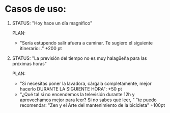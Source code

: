 
# Casos de uso:

1. STATUS: "Hoy hace un día magnífico"

   PLAN: 
     - "Sería estupendo salir afuera a caminar. Te sugiero el siguiente itinerario: <itinerario>." +200 pt

2. STATUS: "La previsión del tiempo no es muy halagüeña para las próximas horas"

   PLAN: 
     - "Si necesitas poner la lavadora, cárgala completamente, mejor hacerlo DURANTE LA SIGUIENTE HORA": +50 pt
     - "¿Qué tal si no encendemos la televisión durante 12h y aprovechamos mejor para leer? Si no sabes qué leer, "
       "te puedo recomendar: "Zen y el Arte del mantenimiento de la bicicleta"  +100pt
   

